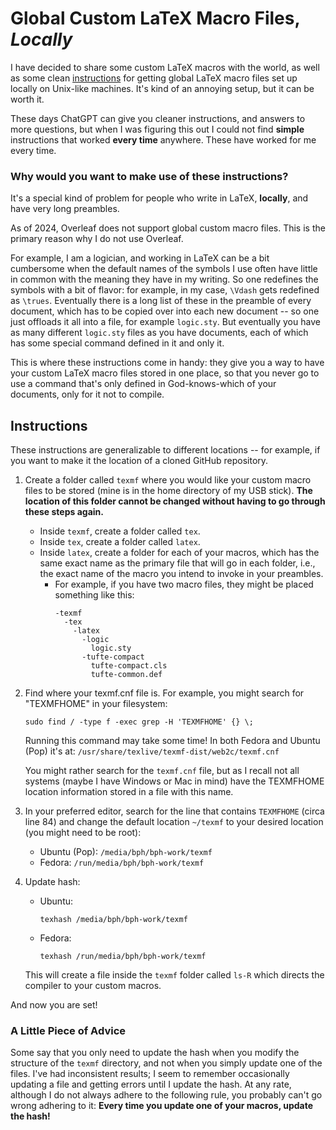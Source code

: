 # Global Custom LaTeX Macro Files, *Locally*

I have decided to share some custom LaTeX macros with the world, as well as some clean [instructions](#instructions) for getting global LaTeX macro files set up locally on Unix-like machines.  It's kind of an annoying setup, but it can be worth it.

These days ChatGPT can give you cleaner instructions, and answers to more questions, but when I was figuring this out I could not find **simple** instructions that worked **every time** anywhere.  These have worked for me every time.


### Why would you want to make use of these instructions?

It's a special kind of problem for people who write in LaTeX, **locally**, and have very long preambles. 

As of 2024, Overleaf does not support global custom macro files. This is the primary reason why I do not use Overleaf.

For example, I am a logician, and working in LaTeX can be a bit cumbersome when the default names of the symbols I use often have little in common with the meaning they have in my writing. So one redefines the symbols with a bit of flavor: for example, in my case, `\Vdash` gets redefined as `\trues`. Eventually there is a long list of these in the preamble of every document, which has to be copied over into each new document -- so one just offloads it all into a file, for example `logic.sty`. But eventually you have as many different `logic.sty` files as you have documents, each of which has some special command defined in it and only it.

This is where these instructions come in handy: they give you a way to have your custom LaTeX macro files stored in one place, so that you never go to use a command that's only defined in God-knows-which of your documents, only for it not to compile.


## Instructions

These instructions are generalizable to different locations -- for example, if you want to make it the location of a cloned GitHub repository. 

1. Create a folder called `texmf` where you would like your custom macro files to be stored (mine is in the home directory of my USB stick). **The location of this folder cannot be changed without having to go through these steps again.** 
    - Inside `texmf`, create a folder called `tex`.
    - Inside `tex`, create a folder called `latex`.
    - Inside `latex`, create a folder for each of your macros, which has the same exact name as the primary file that will go in each folder, i.e., the exact name of the macro you intend to invoke in your preambles.
        - For example, if you have two macro files, they might be placed something like this:
            ```
            -texmf
              -tex
	            -latex
                  -logic
                    logic.sty
                  -tufte-compact
                    tufte-compact.cls
                    tufte-common.def
            ```


2. Find where your texmf.cnf file is. For example, you might search for "TEXMFHOME" in your filesystem:
    ```
    sudo find / -type f -exec grep -H 'TEXMFHOME' {} \;
    ```
    Running this command may take some time! In both Fedora and Ubuntu (Pop) it's at: 
    `/usr/share/texlive/texmf-dist/web2c/texmf.cnf`
    
    You might rather search for the `texmf.cnf` file, but as I recall not all systems (maybe I have Windows or Mac in mind) have the TEXMFHOME location information stored in a file with this name.

3. In your preferred editor, search for the line that contains `TEXMFHOME` (circa line 84) and change the default location `~/texmf` to your desired location (you might need to be root):
    - Ubuntu (Pop):  `/media/bph/bph-work/texmf`
	- Fedora:  `/run/media/bph/bph-work/texmf`

4. Update hash:
	- Ubuntu:  
        ```
        texhash /media/bph/bph-work/texmf
        ```
	- Fedora:
        ```
        texhash /run/media/bph/bph-work/texmf
        ```
    This will create a file inside the `texmf` folder called `ls-R` which directs the compiler to your custom macros.

And now you are set!

### A Little Piece of Advice

Some say that you only need to update the hash when you modify the structure of the `texmf` directory, and not when you simply update one of the files.  I've had inconsistent results; I seem to remember occasionally updating a file and getting errors until I update the hash.  At any rate, although I do not always adhere to the following rule, you probably can't go wrong adhering to it:  **Every time you update one of your macros, update the hash!**
